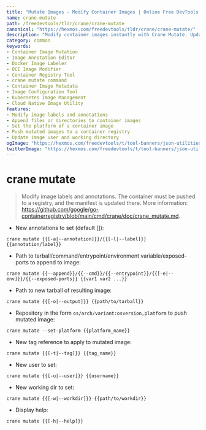 ```yaml
---
title: "Mutate Images - Modify Container Images | Online Free DevTools by Hexmos"
name: crane-mutate
path: /freedevtools/tldr/crane/crane-mutate
canonical: "https://hexmos.com/freedevtools/tldr/crane/crane-mutate/"
description: "Modify container images instantly with Crane Mutate. Update labels, annotations, and metadata of your container images. Free online tool, no registration required."
category: common
keywords:
- Container Image Mutation
- Image Annotation Editor
- Docker Image Labeler
- OCI Image Modifier
- Container Registry Tool
- crane mutate command
- Container Image Metadata
- Image Configuration Tool
- Kubernetes Image Management
- Cloud Native Image Utility
features:
- Modify image labels and annotations
- Append files or directories to container images
- Set the platform of a container image
- Push mutated images to a container registry
- Update image user and working directory
ogImage: "https://hexmos.com/freedevtools/t/tool-banners/json-utilities-banner.png"
twitterImage: "https://hexmos.com/freedevtools/t/tool-banners/json-utilities-banner.png"
---
```


# crane mutate

> Modify image labels and annotations.
> The container must be pushed to a registry, and the manifest is updated there.
> More information: <https://github.com/google/go-containerregistry/blob/main/cmd/crane/doc/crane_mutate.md>.

- New annotations to set (default []):

`crane mutate {{[-a|--annotation]}}/{{[-l|--label]}} {{annotation/label}}`

- Path to tarball/command/entrypoint/environment variable/exposed-ports to append to image:

`crane mutate {{--append}}/{{--cmd}}/{{--entrypoint}}/{{[-e|--env]}}/{{--exposed-ports}} {{var1 var2 ...}}`

- Path to new tarball of resulting image:

`crane mutate {{[-o|--output]}} {{path/to/tarball}}`

- Repository in the form `os/arch/variant:osversion,platform` to push mutated image:

`crane mutate --set-platform {{platform_name}}`

- New tag reference to apply to mutated image:

`crane mutate {{[-t|--tag]}} {{tag_name}}`

- New user to set:

`crane mutate {{[-u|--user]}} {{username}}`

- New working dir to set:

`crane mutate {{[-w|--workdir]}} {{path/to/workdir}}`

- Display help:

`crane mutate {{[-h|--help]}}`
